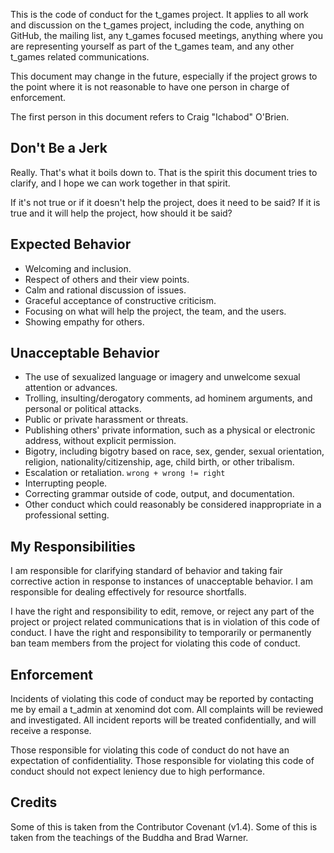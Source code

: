 This is the code of conduct for the t_games project. It applies to all work and discussion on the t_games project, including the code, anything on GitHub, the mailing list, any t_games focused meetings, anything where you are representing yourself as part of the t_games team, and any other t_games related communications.

This document may change in the future, especially if the project grows to the point where it is not reasonable to have one person in charge of enforcement.

The first person in this document refers to Craig "Ichabod" O'Brien.

## Don't Be a Jerk

Really. That's what it boils down to. That is the spirit this document tries to clarify, and I hope we can work together in that spirit.

If it's not true or if it doesn't help the project, does it need to be said? If it is true and it will help the project, how should it be said?

## Expected Behavior

* Welcoming and inclusion.
* Respect of others and their view points.
* Calm and rational discussion of issues.
* Graceful acceptance of constructive criticism.
* Focusing on what will help the project, the team, and the users.
* Showing empathy for others.

## Unacceptable Behavior

* The use of sexualized language or imagery and unwelcome sexual attention or advances.
* Trolling, insulting/derogatory comments, ad hominem arguments, and personal or political attacks.
* Public or private harassment or threats.
* Publishing others' private information, such as a physical or electronic address, without explicit permission.
* Bigotry, including bigotry based on race, sex, gender, sexual orientation, religion, nationality/citizenship, age, child birth, or other tribalism.
* Escalation or retaliation. `wrong + wrong != right`
* Interrupting people.
* Correcting grammar outside of code, output, and documentation.
* Other conduct which could reasonably be considered inappropriate in a professional setting.

## My Responsibilities

I am responsible for clarifying standard of behavior and taking fair corrective action in response to instances of unacceptable behavior. I am responsible for dealing effectively for resource shortfalls.

I have the right and responsibility to edit, remove, or reject any part of the project or project related communications that is in violation of this code of conduct. I have the right and responsibility to temporarily or permanently ban team members from the project for violating this code of conduct.

## Enforcement

Incidents of violating this code of conduct may be reported by contacting me by email a t_admin at xenomind dot com. All complaints will be reviewed and investigated. All incident reports will be treated confidentially, and will receive a response.

Those responsible for violating this code of conduct do not have an expectation of confidentiality. Those responsible for violating this code of conduct should not expect leniency due to high performance.

## Credits

Some of this is taken from the Contributor Covenant (v1.4). Some of this is taken from the teachings of the Buddha and Brad Warner.
